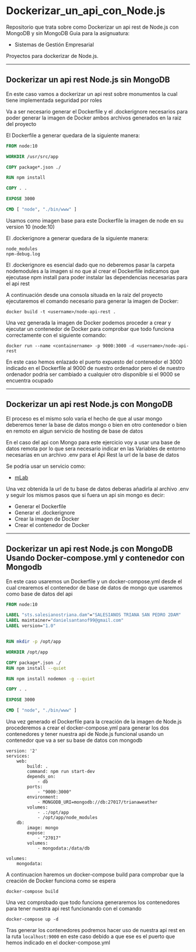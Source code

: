 # Dockerizar_un_api_con_Node.js
Repositorio que trata sobre como Dockerizar un api rest de Node.js con MongoDB y sin MongoDB
Guia para la asignuatura:
* Sistemas de Gestión Empresarial

Proyectos para dockerizar de Node.js.


***

## Dockerizar un api rest Node.js sin MongoDB
En este caso vamos a dockerizar un api rest sobre monumentos la cual tiene implementada seguridad por roles

Va a ser necesario generar el Dockerfile y el .dockerignore necesarios para poder generar la imagen de Docker ambos archivos generados en la raiz del proyecto

El Dockerfile a generar quedara de la siguiente manera:
```Dockerfile
FROM node:10

WORKDIR /usr/src/app

COPY package*.json ./

RUN npm install

COPY . .

EXPOSE 3000

CMD [ "node", "./bin/www" ]
```

Usamos como imagen base para este Dockerfile la imagen de node en su version 10 (node:10)

El .dockerignore a generar quedara de la siguiente manera:
```
node_modules
npm-debug.log
```

El .dockerignore es esencial dado que no deberemos pasar la carpeta nodemodules a la imagen si no que al crear el Dockerfile indicamos que ejecutase npm install para poder instalar las dependencias necesarias para el api rest

A continuación desde una consola situada en la raiz del proyecto ejecutaremos el comando necesario para generar la imagen de Docker:
```
docker build -t <username>/node-api-rest .
```

Una vez generada la imagen de Docker podemos proceder a crear y ejecutar un contenedor de Docker para comprobar que todo funciona correctamente con el siguiente comando:
```
docker run --name <containername> -p 9000:3000 -d <username>/node-api-rest
```

En este caso hemos enlazado el puerto expuesto del contenedor el 3000 indicado en el Dockerfile al 9000 de nuestro ordenador pero el de nuestro ordenador podria ser cambiado a cualquier otro disponible si el 9000 se encuentra ocupado

***

## Dockerizar un api rest Node.js con MongoDB
El proceso es el mismo solo varia el hecho de que al usar mongo deberemos tener la base de datos mongo o bien en otro contenedor o bien en remoto en algun servicio de hosting de base de datos

En el caso del api con Mongo para este ejercicio voy a usar una base de datos remota por lo que sera necesario indicar en las Variables de entorno necesarias en un archivo .env para el Api Rest la url de la base de datos

Se podria usar un servicio como:

* [mLab](https://mlab.com/)

Una vez obtenida la url de tu base de datos deberas añadirla al archivo .env y seguir los mismos pasos que si fuera un api sin mongo es decir:

* Generar el Dockerfile
* Generar el .dockerignore
* Crear la imagen de Docker
* Crear el contenedor de Docker

***


## Dockerizar un api rest Node.js con MongoDB Usando Docker-compose.yml y contenedor con Mongodb
En este caso usaremos un Dockerfile y un docker-compose.yml desde el cual crearemos el contenedor de base de datos de mongo que usaremos como base de datos del api

```Dockerfile
FROM node:10

LABEL "sts.salesianostriana.dam"="SALESIANOS TRIANA SAN PEDRO 2DAM"
LABEL maintainer="danielsantanof99@gmail.com"
LABEL version="1.0"


RUN mkdir -p /opt/app

WORKDIR /opt/app

COPY package*.json ./
RUN npm install --quiet

RUN npm install nodemon -g --quiet

COPY . .

EXPOSE 3000

CMD [ "node", "./bin/www" ]
```

Una vez generado el Dockerfile para la creación de la imagen de Node.js procederemos a crear el docker-compose.yml para generar los dos contenedores y tener nuestra api de Node.js funcional usando un contenedor que va a ser su base de datos con mongodb

```
version: '2'
services:
    web:
        build: .
        command: npm run start-dev
        depends_on:
            - db
        ports:
            - "9000:3000"
        environment: 
            - MONGODB_URI=mongodb://db:27017/trianaweather
        volumes: 
            - .:/opt/app
            - /opt/app/node_modules
    db:
        image: mongo
        expose: 
            - "27017"
        volumes: 
            - mongodata:/data/db

volumes: 
    mongodata:
```

A continuacion haremos un docker-compose build para comprobar que la creación de Docker funciona como se espera
```
docker-compose build
```

Una vez comprobado que todo funciona generaremos los contenedores para tener nuestra api rest funcionando con el comando
```
docker-compose up -d
```

Tras generar los contenedores podremos hacer uso de nuestra api rest en la ruta `localhost:9000` en este caso debido a que ese es el puerto que hemos indicado en el docker-compose.yml 